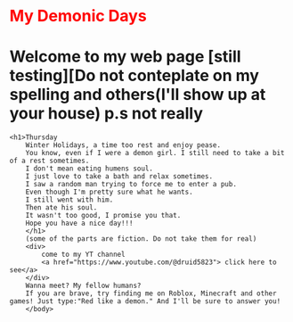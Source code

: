 <!DOCTYPE html>
<html lang=en>
    <style> div { background-color: lightblue;  font-size:50px;width:1000px;height:100px;padding:50px;margin-left:10px;border: 2px solid black}
    table {border: 2px solid black;border-collapse: collapse;}
         th,td {border: 3px solid black;padding:15px;}
    </style>
    <h1 style="color: red;"> My Demonic Days </head>
    <body style="margin: 100px;">
        <title>Aoi's blog </title>
    <h1 style="text-size-adjust:100px;">Welcome to my web page [still testing][Do not conteplate on my spelling and others(I'll show up at your house) p.s not really</h1>
    
    <h1>Thursday
        Winter Holidays, a time too rest and enjoy pease.
        You know, even if I were a demon girl. I still need to take a bit of a rest sometimes.
        I don't mean eating humens soul. 
        I just love to take a bath and relax sometimes.
        I saw a random man trying to force me to enter a pub.
        Even though I'm pretty sure what he wants.
        I still went with him.
        Then ate his soul.
        It wasn't too good, I promise you that.
        Hope you have a nice day!!!
        </h1>
        (some of the parts are fiction. Do not take them for real)
        <div>
            come to my YT channel
            <a href="https://www.youtube.com/@druid5823"> click here to see</a> 
        </div>
        Wanna meet? My fellow humans?
        If you are brave, try finding me on Roblox, Minecraft and other games! Just type:"Red like a demon." And I'll be sure to answer you!
        </body>
